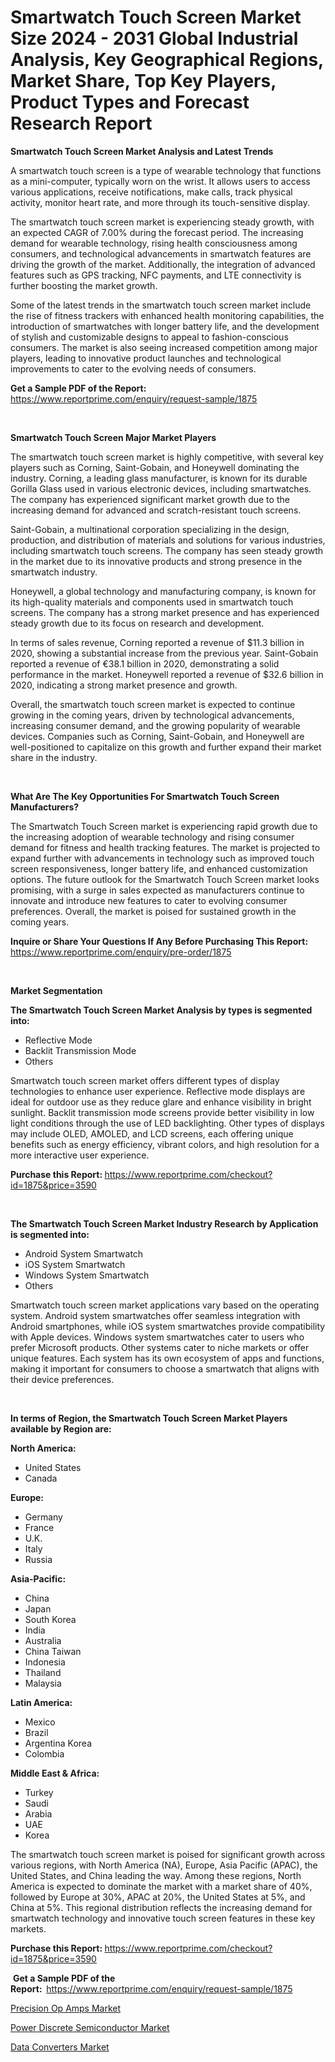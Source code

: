 <p><h1>Smartwatch Touch Screen Market Size 2024 - 2031 Global Industrial Analysis, Key Geographical Regions, Market Share, Top Key Players, Product Types and Forecast Research Report</h1></p><p><strong>Smartwatch Touch Screen Market Analysis and Latest Trends</strong></p>
<p><p>A smartwatch touch screen is a type of wearable technology that functions as a mini-computer, typically worn on the wrist. It allows users to access various applications, receive notifications, make calls, track physical activity, monitor heart rate, and more through its touch-sensitive display.</p><p>The smartwatch touch screen market is experiencing steady growth, with an expected CAGR of 7.00% during the forecast period. The increasing demand for wearable technology, rising health consciousness among consumers, and technological advancements in smartwatch features are driving the growth of the market. Additionally, the integration of advanced features such as GPS tracking, NFC payments, and LTE connectivity is further boosting the market growth.</p><p>Some of the latest trends in the smartwatch touch screen market include the rise of fitness trackers with enhanced health monitoring capabilities, the introduction of smartwatches with longer battery life, and the development of stylish and customizable designs to appeal to fashion-conscious consumers. The market is also seeing increased competition among major players, leading to innovative product launches and technological improvements to cater to the evolving needs of consumers.</p></p>
<p><strong>Get a Sample PDF of the Report:&nbsp;</strong> <a href="https://www.reportprime.com/enquiry/request-sample/1875">https://www.reportprime.com/enquiry/request-sample/1875</a></p>
<p>&nbsp;</p>
<p><strong>Smartwatch Touch Screen Major Market Players</strong></p>
<p><p>The smartwatch touch screen market is highly competitive, with several key players such as Corning, Saint-Gobain, and Honeywell dominating the industry. Corning, a leading glass manufacturer, is known for its durable Gorilla Glass used in various electronic devices, including smartwatches. The company has experienced significant market growth due to the increasing demand for advanced and scratch-resistant touch screens.</p><p>Saint-Gobain, a multinational corporation specializing in the design, production, and distribution of materials and solutions for various industries, including smartwatch touch screens. The company has seen steady growth in the market due to its innovative products and strong presence in the smartwatch industry.</p><p>Honeywell, a global technology and manufacturing company, is known for its high-quality materials and components used in smartwatch touch screens. The company has a strong market presence and has experienced steady growth due to its focus on research and development.</p><p>In terms of sales revenue, Corning reported a revenue of $11.3 billion in 2020, showing a substantial increase from the previous year. Saint-Gobain reported a revenue of €38.1 billion in 2020, demonstrating a solid performance in the market. Honeywell reported a revenue of $32.6 billion in 2020, indicating a strong market presence and growth.</p><p>Overall, the smartwatch touch screen market is expected to continue growing in the coming years, driven by technological advancements, increasing consumer demand, and the growing popularity of wearable devices. Companies such as Corning, Saint-Gobain, and Honeywell are well-positioned to capitalize on this growth and further expand their market share in the industry.</p></p>
<p>&nbsp;</p>
<p><strong>What Are The Key Opportunities For Smartwatch Touch Screen Manufacturers?</strong></p>
<p><p>The Smartwatch Touch Screen market is experiencing rapid growth due to the increasing adoption of wearable technology and rising consumer demand for fitness and health tracking features. The market is projected to expand further with advancements in technology such as improved touch screen responsiveness, longer battery life, and enhanced customization options. The future outlook for the Smartwatch Touch Screen market looks promising, with a surge in sales expected as manufacturers continue to innovate and introduce new features to cater to evolving consumer preferences. Overall, the market is poised for sustained growth in the coming years.</p></p>
<p><strong>Inquire or Share Your Questions If Any Before Purchasing This Report:</strong> <a href="https://www.reportprime.com/enquiry/pre-order/1875">https://www.reportprime.com/enquiry/pre-order/1875</a></p>
<p>&nbsp;</p>
<p><strong>Market Segmentation</strong></p>
<p><strong>The Smartwatch Touch Screen Market Analysis by types is segmented into:</strong></p>
<p><ul><li>Reflective Mode</li><li>Backlit Transmission Mode</li><li>Others</li></ul></p>
<p><p>Smartwatch touch screen market offers different types of display technologies to enhance user experience. Reflective mode displays are ideal for outdoor use as they reduce glare and enhance visibility in bright sunlight. Backlit transmission mode screens provide better visibility in low light conditions through the use of LED backlighting. Other types of displays may include OLED, AMOLED, and LCD screens, each offering unique benefits such as energy efficiency, vibrant colors, and high resolution for a more interactive user experience.</p></p>
<p><strong>Purchase this Report:&nbsp;</strong><a href="https://www.reportprime.com/checkout?id=1875&price=3590">https://www.reportprime.com/checkout?id=1875&price=3590</a></p>
<p>&nbsp;</p>
<p><strong>The Smartwatch Touch Screen Market Industry Research by Application is segmented into:</strong></p>
<p><ul><li>Android System Smartwatch</li><li>iOS System Smartwatch</li><li>Windows System Smartwatch</li><li>Others</li></ul></p>
<p><p>Smartwatch touch screen market applications vary based on the operating system. Android system smartwatches offer seamless integration with Android smartphones, while iOS system smartwatches provide compatibility with Apple devices. Windows system smartwatches cater to users who prefer Microsoft products. Other systems cater to niche markets or offer unique features. Each system has its own ecosystem of apps and functions, making it important for consumers to choose a smartwatch that aligns with their device preferences.</p></p>
<p>&nbsp;</p>
<p><strong>In terms of Region, the Smartwatch Touch Screen Market Players available by Region are:</strong></p>
<p>
    <p> <strong> North America: </strong>
        <ul>
            <li>United States</li>
            <li>Canada</li>
        </ul>
        </p> 
    <p> <strong> Europe: </strong>
        <ul>
            <li>Germany</li>
            <li>France</li>
            <li>U.K.</li>
            <li>Italy</li>
            <li>Russia</li>
        </ul>
        </p> 
    <p> <strong> Asia-Pacific: </strong>
        <ul>
            <li>China</li>
            <li>Japan</li>
            <li>South Korea</li>
            <li>India</li>
            <li>Australia</li>
            <li>China Taiwan</li>
            <li>Indonesia</li>
            <li>Thailand</li>
            <li>Malaysia</li>
        </ul>
        </p> 
    <p> <strong> Latin America: </strong>
        <ul>
            <li>Mexico</li>
            <li>Brazil</li>
            <li>Argentina Korea</li>
            <li>Colombia</li>
        </ul>
        </p> 
    <p> <strong> Middle East & Africa: </strong>
        <ul>
            <li>Turkey</li>
            <li>Saudi</li>
            <li>Arabia</li>
            <li>UAE</li>
            <li>Korea</li>
        </ul>
    </p>
    </p>
<p><p>The smartwatch touch screen market is poised for significant growth across various regions, with North America (NA), Europe, Asia Pacific (APAC), the United States, and China leading the way. Among these regions, North America is expected to dominate the market with a market share of 40%, followed by Europe at 30%, APAC at 20%, the United States at 5%, and China at 5%. This regional distribution reflects the increasing demand for smartwatch technology and innovative touch screen features in these key markets.</p></p>
<p><strong>Purchase this Report: </strong><a href="https://www.reportprime.com/checkout?id=1875&price=3590">https://www.reportprime.com/checkout?id=1875&price=3590</a></p>
<p>&nbsp;<strong>Get a Sample PDF of the Report:&nbsp;&nbsp;</strong><a href="https://www.reportprime.com/enquiry/request-sample/1875">https://www.reportprime.com/enquiry/request-sample/1875</a></p>
<p><strong></strong></p>
<p><p><a href="https://github.com/Sherrillcrooksxa8i18ucf2m/Market-Research-Report-List-1/blob/main/precision-op-amps-market.md">Precision Op Amps Market</a></p><p><a href="https://github.com/Chiragrp22/Market-Research-Report-List-3/blob/main/power-discrete-semiconductor-market.md">Power Discrete Semiconductor Market</a></p><p><a href="https://github.com/derrinmiltonellis35gcl/Market-Research-Report-List-2/blob/main/data-converters-market.md">Data Converters Market</a></p></p>